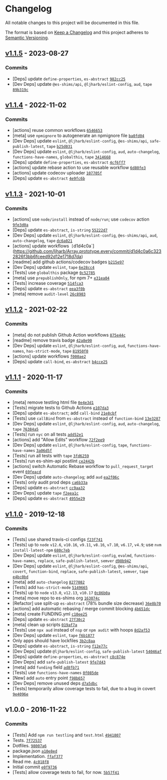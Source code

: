 # Changelog

All notable changes to this project will be documented in this file.

The format is based on [Keep a Changelog](https://keepachangelog.com/en/1.0.0/)
and this project adheres to [Semantic Versioning](https://semver.org/spec/v2.0.0.html).

## [v1.1.5](https://github.com/ljharb/Array.prototype.every/compare/v1.1.4...v1.1.5) - 2023-08-27

### Commits

- [Deps] update `define-properties`, `es-abstract` [`982cc25`](https://github.com/ljharb/Array.prototype.every/commit/982cc2536281d5619a46c423da2095cd1968d6bf)
- [Dev Deps] update `@es-shims/api`, `@ljharb/eslint-config`, `aud`, `tape` [`89b319c`](https://github.com/ljharb/Array.prototype.every/commit/89b319cbb22fd7ef3b4bab7d370ae84d3ef76cbb)

## [v1.1.4](https://github.com/ljharb/Array.prototype.every/compare/v1.1.3...v1.1.4) - 2022-11-02

### Commits

- [actions] reuse common workflows [`6546653`](https://github.com/ljharb/Array.prototype.every/commit/6546653609c01fa84892c34c24589748d801e876)
- [meta] use `npmignore` to autogenerate an npmignore file [`ba0fd04`](https://github.com/ljharb/Array.prototype.every/commit/ba0fd04440f3873328557785d99d049f82fee04c)
- [Dev Deps] update `eslint`, `@ljharb/eslint-config`, `@es-shims/api`, `safe-publish-latest`, `tape` [`b25d031`](https://github.com/ljharb/Array.prototype.every/commit/b25d031f58bee50923dd71c5f1f3ef60b166fcb1)
- [Dev Deps] update `eslint`, `@ljharb/eslint-config`, `aud`, `auto-changelog`, `functions-have-names`, `globalthis`, `tape` [`3414668`](https://github.com/ljharb/Array.prototype.every/commit/34146683190043930b3b84f4e33c4c744d574401)
- [Deps] update `define-properties`, `es-abstract` [`4cf6ff7`](https://github.com/ljharb/Array.prototype.every/commit/4cf6ff7b4fa0b076ffbc122271bd2c181149a5e3)
- [actions] update rebase action to use reusable workflow [`6d80fe3`](https://github.com/ljharb/Array.prototype.every/commit/6d80fe3cac18bf1b012c1658f911515a1c90acdc)
- [actions] update codecov uploader [`107705f`](https://github.com/ljharb/Array.prototype.every/commit/107705f3eb0afd76d90bf732b5b4b4be25e33f85)
- [Deps] update `es-abstract` [`4e9fc6b`](https://github.com/ljharb/Array.prototype.every/commit/4e9fc6b5741d24d34e689e40a487b1f1337e1929)

## [v1.1.3](https://github.com/ljharb/Array.prototype.every/compare/v1.1.2...v1.1.3) - 2021-10-01

### Commits

- [actions] use `node/install` instead of `node/run`; use `codecov` action [`9fe3d0a`](https://github.com/ljharb/Array.prototype.every/commit/9fe3d0a0f588c8a41a2844531bcd7fe17b18c356)
- [Deps] update `es-abstract`, `is-string` [`55222d7`](https://github.com/ljharb/Array.prototype.every/commit/55222d792062e61875b7748c168ae7ef6baa6f42)
- [Dev Deps] update `eslint`, `@ljharb/eslint-config`, `@es-shims/api`, `aud`, `auto-changelog`, `tape` [`dc6a021`](https://github.com/ljharb/Array.prototype.every/commit/dc6a021a2cda8bccd48d858a1eb97b7a4b71ae67)
- [actions] update workflows` [`d1d4c0a`](https://github.com/ljharb/Array.prototype.every/commit/d1d4c0a6c3232826f3bb6fceed92d12e1718d7da)
- [readme] add github actions/codecov badges [`b215e97`](https://github.com/ljharb/Array.prototype.every/commit/b215e97d0cfa4d84131f4fa41396999f78fcc08d)
- [Dev Deps] update `eslint`, `tape` [`6e28cc4`](https://github.com/ljharb/Array.prototype.every/commit/6e28cc4b157bb3ab57a63052c2968a1d333a3762)
- [Tests] use `globalthis` package [`0c52785`](https://github.com/ljharb/Array.prototype.every/commit/0c52785a405a178d58e521dc33dde92926cc3b42)
- [meta] use `prepublishOnly`, for npm 7+ [`e31ea04`](https://github.com/ljharb/Array.prototype.every/commit/e31ea04867b3aaa05f927b4b6e8f6e737ac830d1)
- [Tests] increase coverage [`514fca3`](https://github.com/ljharb/Array.prototype.every/commit/514fca32f0c17df5f22a562648faa5306160f630)
- [Deps] update `es-abstract` [`eea3f0b`](https://github.com/ljharb/Array.prototype.every/commit/eea3f0b2e92056c2684304ce7a0ed5f4983a66ea)
- [meta] remove `audit-level` [`26c8903`](https://github.com/ljharb/Array.prototype.every/commit/26c8903bfe19a7b7b15e712c114f9fe4df7c229f)

## [v1.1.2](https://github.com/ljharb/Array.prototype.every/compare/v1.1.1...v1.1.2) - 2021-02-22

### Commits

- [meta] do not publish Github Action workflows [`875e44c`](https://github.com/ljharb/Array.prototype.every/commit/875e44c72398622faf1f1c7deee3a7bbfe86e7cf)
- [readme] remove travis badge [`42a8e90`](https://github.com/ljharb/Array.prototype.every/commit/42a8e9032d0f33ec7e911fd9b1c911c61486efb2)
- [Dev Deps] update `eslint`, `@ljharb/eslint-config`, `aud`, `functions-have-names`, `has-strict-mode`, `tape` [`81950f0`](https://github.com/ljharb/Array.prototype.every/commit/81950f0d117133270734e9a063b5b0b85d34b1f8)
- [actions] update workflows [`f000ae2`](https://github.com/ljharb/Array.prototype.every/commit/f000ae2535ca2f04111feb911e9bde432fc1ce3f)
- [Deps] update `call-bind`, `es-abstract` [`b4cce25`](https://github.com/ljharb/Array.prototype.every/commit/b4cce25e45db0b6ea69ab2231212687b8daf5689)

## [v1.1.1](https://github.com/ljharb/Array.prototype.every/compare/v1.1.0...v1.1.1) - 2020-11-17

### Commits

- [meta] remove testling html file [`0e4e3d1`](https://github.com/ljharb/Array.prototype.every/commit/0e4e3d1c77d62d06ff40bc1564cbc6dceef8c143)
- [Tests] migrate tests to Github Actions [`e107da3`](https://github.com/ljharb/Array.prototype.every/commit/e107da3a07898cf7c76f44b0193fbcc8bed38638)
- [Deps] update `es-abstract`; add `call-bind` [`21e8cbf`](https://github.com/ljharb/Array.prototype.every/commit/21e8cbf2071b3c1a06f6e72f946b5729e9eae356)
- [Tests] use `callBind` from `es-abstract` instead of `function-bind` [`13e3287`](https://github.com/ljharb/Array.prototype.every/commit/13e32876983dd43c0d598962d3afddb0017e9705)
- [Dev Deps] update `eslint`, `@ljharb/eslint-config`, `aud`, `auto-changelog`, `tape` [`76384a5`](https://github.com/ljharb/Array.prototype.every/commit/76384a5a10eaf4556431f97a7200b13e15f0ee32)
- [Tests] run `nyc` on all tests [`add52e1`](https://github.com/ljharb/Array.prototype.every/commit/add52e14441cb2cff384431305cbea62c73eb9da)
- [actions] add "Allow Edits" workflow [`72f2ee9`](https://github.com/ljharb/Array.prototype.every/commit/72f2ee94179dd906025afc6a6d58b54c7497d1bb)
- [Dev Deps] update `eslint`, `@ljharb/eslint-config`, `tape`, `functions-have-names` [`3a06d5f`](https://github.com/ljharb/Array.prototype.every/commit/3a06d5f1258ca346f075c3e87750ea5172ccb9a2)
- [Tests] run all tests with `tape` [`3fd6259`](https://github.com/ljharb/Array.prototype.every/commit/3fd6259ecdbc26750982c20dca0b9379552dc674)
- [Tests] run es-shim-api postlint [`ce2442b`](https://github.com/ljharb/Array.prototype.every/commit/ce2442b74675a072dfe905a308ce87d9584ca921)
- [actions] switch Automatic Rebase workflow to `pull_request_target` event [`69feacd`](https://github.com/ljharb/Array.prototype.every/commit/69feacdb425c7d0c77e406829cbfde6164b3aedb)
- [Dev Deps] update `auto-changelog`; add `aud` [`ea2f06c`](https://github.com/ljharb/Array.prototype.every/commit/ea2f06c4d6546e973affcffb58256e0a9235796a)
- [Tests] only audit prod deps [`ca6b33a`](https://github.com/ljharb/Array.prototype.every/commit/ca6b33a08268059bcca9c076a134c215601c20d7)
- [Deps] update `es-abstract` [`cc9aa32`](https://github.com/ljharb/Array.prototype.every/commit/cc9aa322e654ab7f36b8abb685768a1dc4b35b66)
- [Dev Deps] update `tape` [`f2eea1c`](https://github.com/ljharb/Array.prototype.every/commit/f2eea1c57307828f8f951edcb788b1db7246b827)
- [Deps] update `es-abstract` [`4955e29`](https://github.com/ljharb/Array.prototype.every/commit/4955e2908cd2993fcc65c7488ecaf7e3b7f8c9f2)

## [v1.1.0](https://github.com/ljharb/Array.prototype.every/compare/v1.0.0...v1.1.0) - 2019-12-18

### Commits

- [Tests] use shared travis-ci configs [`f23f741`](https://github.com/ljharb/Array.prototype.every/commit/f23f741bfe061abd95ef4ca8a2de769bb21228a8)
- [Tests] up to `node` `v12.6`, `v10.16`, `v9.11`, `v8.16`, `v7.10`, `v6.17`, `v4.9`; use `nvm install-latest-npm` [`680c7eb`](https://github.com/ljharb/Array.prototype.every/commit/680c7ebc332ed93171e3e56e657147f2639e946e)
- [Dev Deps] update `eslint`, `@ljharb/eslint-config`, `evalmd`, `functions-have-names`, `replace`, `safe-publish-latest`, `semver` [`d98b942`](https://github.com/ljharb/Array.prototype.every/commit/d98b942bd10fbae61741ab7314132d694d51e29b)
- [Dev Deps] update `eslint`, `@ljharb/eslint-config`, `@es-shims/api`, `covert`, `function-bind`, `replace`, `safe-publish-latest`, `semver`, `tape` [`e4bc0bd`](https://github.com/ljharb/Array.prototype.every/commit/e4bc0bde8f5d790435fe41482c364b6927c58f67)
- [meta] add `auto-changelog` [`8277082`](https://github.com/ljharb/Array.prototype.every/commit/827708274f068c7a91ab92a6a3bc2e97a5b99d2b)
- [Tests] add `has-strict-mode` [`5149665`](https://github.com/ljharb/Array.prototype.every/commit/5149665cdc067e0586e4e6b5a79b816da155868b)
- [Tests] up to `node` `v13.0`, `v12.13`, `v10.17` [`0c86b0a`](https://github.com/ljharb/Array.prototype.every/commit/0c86b0a28e4bb49c905dab6591c1baef2b5d5a9c)
- [meta] move repo to es-shims org [`163074c`](https://github.com/ljharb/Array.prototype.every/commit/163074c9a7147c86db23b40e95e0d7686e834d2c)
- [Refactor] use split-up `es-abstract` (78% bundle size decrease) [`36e8b70`](https://github.com/ljharb/Array.prototype.every/commit/36e8b709fe0d079d84683591e44a9333e9fcb48d)
- [actions] add automatic rebasing / merge commit blocking [`4b651dc`](https://github.com/ljharb/Array.prototype.every/commit/4b651dca6293805a2a391efb158d29e857a6d401)
- [meta] create FUNDING.yml [`c10ee25`](https://github.com/ljharb/Array.prototype.every/commit/c10ee25ec7bfcce16d4c5bdc564a54f96f863719)
- [Deps] update `es-abstract` [`27f30c2`](https://github.com/ljharb/Array.prototype.every/commit/27f30c20f6d1708a3058d824c96ebb0ab224093e)
- [meta] clean up scripts [`019af7a`](https://github.com/ljharb/Array.prototype.every/commit/019af7ae101bd4bb7d5503d8dad9209fa337a80d)
- [Tests] use `npx aud` instead of `nsp` or `npm audit` with hoops [`8d2af53`](https://github.com/ljharb/Array.prototype.every/commit/8d2af53894560c2f368864cdc5f78769e811ccf2)
- [Dev Deps] update `eslint`, `tape` [`f6b1877`](https://github.com/ljharb/Array.prototype.every/commit/f6b187724174d98835c1ad8f962283112bf6440f)
- Only apps should have lockfiles [`3b2c8aa`](https://github.com/ljharb/Array.prototype.every/commit/3b2c8aad03cfac7ccc43f63d0f0c390afa190948)
- [Deps] update `es-abstract`, `is-string` [`f12e77c`](https://github.com/ljharb/Array.prototype.every/commit/f12e77c085f29006dfc3b2f40eaf7a09897250f1)
- [Dev Deps] update `@ljharb/eslint-config`, `safe-publish-latest` [`54046af`](https://github.com/ljharb/Array.prototype.every/commit/54046affb4ffd06a9bf42e0a2e4ae17e68892dc5)
- [Deps] update `define-properties`, `es-abstract` [`c8c874e`](https://github.com/ljharb/Array.prototype.every/commit/c8c874edfdc48696fc634062b8cce49da6d02a4e)
- [Dev Deps] add `safe-publish-latest` [`9fe7d43`](https://github.com/ljharb/Array.prototype.every/commit/9fe7d43a3fe852ea338f16e802bcfa5468ab38c2)
- [meta] add `funding` field [`ad8fb71`](https://github.com/ljharb/Array.prototype.every/commit/ad8fb71595965069a464877c19741100c43288fe)
- [Tests] use `functions-have-names` [`0f085de`](https://github.com/ljharb/Array.prototype.every/commit/0f085de7ee63e7722708c05d35037de17a8d2d0a)
- [New] add `auto` entry point [`f98b657`](https://github.com/ljharb/Array.prototype.every/commit/f98b65796f40f6190b84ab8130d9d677bba0b099)
- [Dev Deps] remove unused deps [`d7a5dbc`](https://github.com/ljharb/Array.prototype.every/commit/d7a5dbc08e4b6456c0586cdec5896dbd95a6f249)
- [Tests] temporarily allow coverage tests to fail, due to a bug in covert [`9e4096e`](https://github.com/ljharb/Array.prototype.every/commit/9e4096e4f867d7690a6b0d76ca7bbe83a5395791)

## v1.0.0 - 2016-11-22

### Commits

- [Tests] Add `npm run testling` and `test.html` [`4941807`](https://github.com/ljharb/Array.prototype.every/commit/49418077a5e5c5173d4edf444d9983772d8d31c4)
- Tests. [`7f72537`](https://github.com/ljharb/Array.prototype.every/commit/7f725378a8a79bc5377f58d2ae0b0612934016ee)
- Dotfiles. [`98007a6`](https://github.com/ljharb/Array.prototype.every/commit/98007a63cc48287cfa556ffe45e5a740b630c82d)
- package.json [`a10e8ed`](https://github.com/ljharb/Array.prototype.every/commit/a10e8ede4d1e54ef1bc783d04d2a69bec17c09fe)
- Implementation. [`ffaf377`](https://github.com/ljharb/Array.prototype.every/commit/ffaf377997f7dc35ac88f091964ceb19f8c423f8)
- Read me. [`4c018f8`](https://github.com/ljharb/Array.prototype.every/commit/4c018f8e2f512614644924e0e70126f81f30a73f)
- Initial commit [`e0f9736`](https://github.com/ljharb/Array.prototype.every/commit/e0f9736fa25f838b35c28e8462019a47c53bf92f)
- [Tests] allow coverage tests to fail, for now. [`5b57f41`](https://github.com/ljharb/Array.prototype.every/commit/5b57f4123a3a207952eed05cbf411f77bc93c59f)
